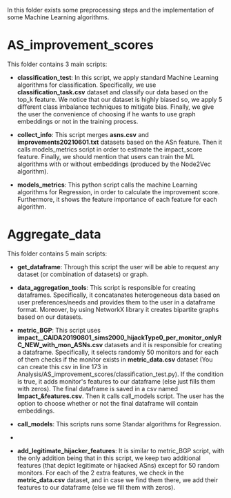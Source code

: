 In this folder exists some preprocessing steps and the implementation of some Machine Learning algorithms.

# AS_improvement_scores
This folder contains 3 main scripts:

- **classification_test**: In this script, we apply standard Machine Learning algorithms for classification. Specifically, we use **classification_task.csv** dataset and classify our data based on the top_k feature. We notice that our dataset is highly biased so, we apply 5 different class imbalance techniques to mitigate bias. Finally, we give the user the convenience of choosing if he wants to use graph embeddings or not in the training process.

- **collect_info**: This script merges **asns.csv** and **improvements20210601.txt** datasets based on the ASn feature. Then it calls models_metrics script in order to estimate the impact_score feature. Finally, we should mention that users can train the ML algorithms with or without embeddings (produced by the Node2Vec algorithm).

- **models_metrics**: This python script calls the machine Learning algorithms for Regression, in order to calculate the improvement score. Furthermore, it shows the feature importance of each feature for each algorithm. 


# Aggregate_data
This folder contains 5 main scripts:

- **get_dataframe**: Through this script the user will be able to request any dataset (or combination of datasets) or graph.

- **data_aggregation_tools**: This script is responsible for creating dataframes. Specifically, it concatanates heterogeneous data based on user preferences/needs and provides them to the user in a dataframe format. Moreover, by using NetworkX library it creates bipartite graphs based on our datasets.  
   
- **metric_BGP**: This script uses **impact__CAIDA20190801_sims2000_hijackType0_per_monitor_onlyRC_NEW_with_mon_ASNs.csv** datasets and it is responsible for creating a dataframe. Specifically, it selects randomly 50 monitors and for each of them checks if the monitor exists in **metric_data.csv** dataset (You can create this csv in line 173 in Analysis/AS_improvement_scores/classification_test.py). If the condition is true, it adds monitor's features to our dataframe (else just fills them with zeros). The final dataframe is saved in a csv named **Impact_&features.csv**. Then it calls call_models script. The user has the option to choose whether or not the final dataframe will contain embeddings.

- **call_models**: This scripts runs some Standar algorithms for Regression. 
- 
- **add_legitimate_hijacker_features**: It is similar to metric_BGP script, with the only addition being that in this script, we keep two additional features (that depict legitimate or hijacked ASns) except for 50 random monitors. For each of the 2 extra features, we check in the **metric_data.csv** dataset, and in case we find them there, we add their features to our dataframe (else we fill them with zeros).
